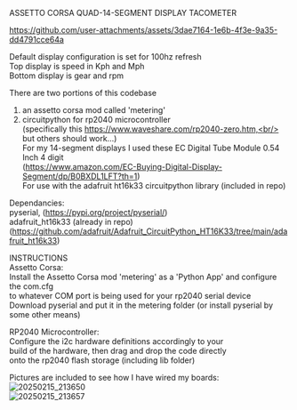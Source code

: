 ASSETTO CORSA QUAD-14-SEGMENT DISPLAY TACOMETER<br/>

https://github.com/user-attachments/assets/3dae7164-1e6b-4f3e-9a35-dd4791cce64a

Default display configuration is set for 100hz refresh <br/>
Top display is speed in Kph and Mph<br/>
Bottom display is gear and rpm<br/>

There are two portions of this codebase<br/>
  1. an assetto corsa mod called 'metering'<br/>
  2. circuitpython for rp2040 microcontroller<br/>
      (specifically this https://www.waveshare.com/rp2040-zero.htm,<br/>
       but others should work...)<br/>
For my 14-segment displays I used these EC Digital Tube Module 0.54 Inch 4 digit<br/>
(https://www.amazon.com/EC-Buying-Digital-Display-Segment/dp/B0BXDL1LFT?th=1)<br/>
For use with the adafruit ht16k33 circuitpython library (included in repo)<br/>

Dependancies: <br/>
  pyserial, (https://pypi.org/project/pyserial/)<br/>
  adafruit_ht16k33 (already in repo) (https://github.com/adafruit/Adafruit_CircuitPython_HT16K33/tree/main/adafruit_ht16k33) <br/>

INSTRUCTIONS<br/>
Assetto Corsa:<br/>
Install the Assetto Corsa mod 'metering' as a 'Python App' and configure the com.cfg<br/>
to whatever COM port is being used for your rp2040 serial device<br/>
Download pyserial and put it in the metering folder (or install pyserial by some other means)<br/>

RP2040 Microcontroller:<br/>
Configure the i2c hardware definitions accordingly to your<br/>
build of the hardware, then drag and drop the code directly<br/>
onto the rp2040 flash storage (including lib folder)<br/>

Pictures are included to see how I have wired my boards:<br/>
![20250215_213650](https://github.com/user-attachments/assets/c5da1eca-1c09-4a60-a535-1fd2f9abce24)<br/>
![20250215_213657](https://github.com/user-attachments/assets/5eae11de-fec8-4315-979f-f47f98bc673d)<br/>

